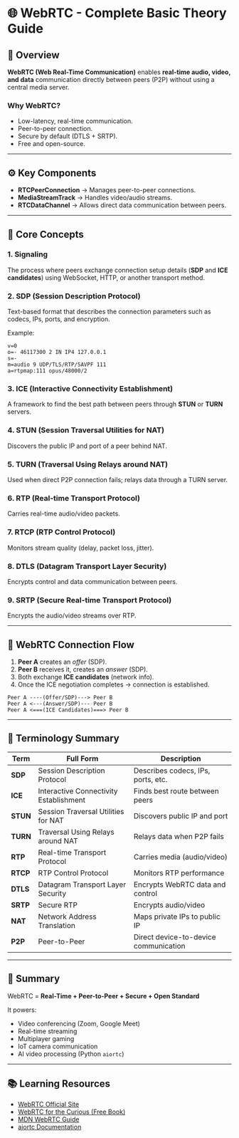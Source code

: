 # 🌐 WebRTC - Complete Basic Theory Guide

## 📖 Overview
**WebRTC (Web Real-Time Communication)** enables **real-time audio, video, and data** communication directly between peers (P2P) without using a central media server.

### Why WebRTC?
- Low-latency, real-time communication.
- Peer-to-peer connection.
- Secure by default (DTLS + SRTP).
- Free and open-source.

---

## ⚙️ Key Components
- **RTCPeerConnection** → Manages peer-to-peer connections.
- **MediaStreamTrack** → Handles video/audio streams.
- **RTCDataChannel** → Allows direct data communication between peers.

---

## 🔑 Core Concepts

### 1. Signaling
The process where peers exchange connection setup details (**SDP** and **ICE candidates**) using WebSocket, HTTP, or another transport method.

### 2. SDP (Session Description Protocol)
Text-based format that describes the connection parameters such as codecs, IPs, ports, and encryption.

Example:
```
v=0
o=- 46117300 2 IN IP4 127.0.0.1
s=-
m=audio 9 UDP/TLS/RTP/SAVPF 111
a=rtpmap:111 opus/48000/2
```

### 3. ICE (Interactive Connectivity Establishment)
A framework to find the best path between peers through **STUN** or **TURN** servers.

### 4. STUN (Session Traversal Utilities for NAT)
Discovers the public IP and port of a peer behind NAT.

### 5. TURN (Traversal Using Relays around NAT)
Used when direct P2P connection fails; relays data through a TURN server.

### 6. RTP (Real-time Transport Protocol)
Carries real-time audio/video packets.

### 7. RTCP (RTP Control Protocol)
Monitors stream quality (delay, packet loss, jitter).

### 8. DTLS (Datagram Transport Layer Security)
Encrypts control and data communication between peers.

### 9. SRTP (Secure Real-time Transport Protocol)
Encrypts the audio/video streams over RTP.

---

## 🔁 WebRTC Connection Flow
1. **Peer A** creates an *offer* (SDP).
2. **Peer B** receives it, creates an *answer* (SDP).
3. Both exchange **ICE candidates** (network info).
4. Once the ICE negotiation completes → connection is established.

```
Peer A ----(Offer/SDP)---> Peer B
Peer A <---(Answer/SDP)--- Peer B
Peer A <===(ICE Candidates)===> Peer B
```

---

## 🧠 Terminology Summary

| Term | Full Form | Description |
|------|------------|-------------|
| **SDP** | Session Description Protocol | Describes codecs, IPs, ports, etc. |
| **ICE** | Interactive Connectivity Establishment | Finds best route between peers |
| **STUN** | Session Traversal Utilities for NAT | Discovers public IP and port |
| **TURN** | Traversal Using Relays around NAT | Relays data when P2P fails |
| **RTP** | Real-time Transport Protocol | Carries media (audio/video) |
| **RTCP** | RTP Control Protocol | Monitors RTP performance |
| **DTLS** | Datagram Transport Layer Security | Encrypts WebRTC data and control |
| **SRTP** | Secure RTP | Encrypts audio/video |
| **NAT** | Network Address Translation | Maps private IPs to public IP |
| **P2P** | Peer-to-Peer | Direct device-to-device communication |

---

## 🧩 Summary
WebRTC = **Real-Time + Peer-to-Peer + Secure + Open Standard**

It powers:
- Video conferencing (Zoom, Google Meet)
- Real-time streaming
- Multiplayer gaming
- IoT camera communication
- AI video processing (Python `aiortc`)

---

## 📚 Learning Resources
- [WebRTC Official Site](https://webrtc.org)
- [WebRTC for the Curious (Free Book)](https://webrtcforthecurious.com)
- [MDN WebRTC Guide](https://developer.mozilla.org/en-US/docs/Web/API/WebRTC_API)
- [aiortc Documentation](https://aiortc.readthedocs.io/en/latest/)
